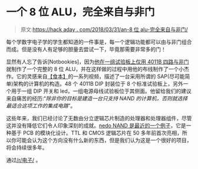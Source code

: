 # 一个 8 位 ALU，完全来自与非门

> 原文:[https://hack aday . com/2018/03/31/an-8 位 alu-完全来自与非门/](https://hackaday.com/2018/03/31/an-8-bit-alu-entirely-from-nand-gates/)

每个学数字电子学的学生都知道的一件事是，每一个逻辑功能都可以由与非门组合而成。但是没有人有足够的胆量去尝试一下，毕竟那需要非常多的门！

显然有人忘了告诉[Notbookies]，因为[他在一组试验板上仅用 4011B 四路与非门](https://hobbyundecided.wordpress.com/2018/01/28/an-8-bit-alu-made-entirely-out-of-nand-gates/)就制作了一个完整的 8 位 ALU，并在这样做的过程中用他的布线制作了一个小杰作。它的灵感来自[【食本】](https://www.youtube.com/playlist?list=PLowKtXNTBypGqImE405J2565dvjafglHU)的一系列视频，描述了一台采用所谓的 SAP(尽可能简单)架构的计算机的构造。48 个 4011B DIP 封装位于 8 个标准试验板上，另外一个用于一组 DIP 开关和 led，一组电源母线试验板位于其侧面。他留给我们的建议来自痛苦的经历:“*除非你的目标是建造一台只支持 NAND 的计算机，否则就选择最适合这项工作的集成电路*”。

这些年来，我们已经讨论了无数由分立逻辑芯片制造的处理器和处理器组件，尽管这并没有降低它们令人印象深刻的成就。[nedo NAND 是最近的一个例子](https://hackaday.com/2016/02/24/8-bit-computer-made-solely-from-nand-gates/)，它是一种基于 PCB 的模块化设计。TTL 和 CMOS 逻辑芯片在 50 多年前首次亮相，所以你可能会认为这个方向没有什么新的东西，但是我们认为这是一个很好的项目，将会持续很多年。

通过[/r/电子/](https://www.reddit.com/r/electronics/comments/870wj0/8bit_alu_made_using_only_quadnand_ics/) 。